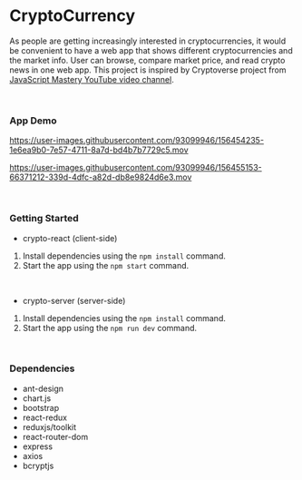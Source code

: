 # CryptoCurrency

As people are getting increasingly interested in cryptocurrencies, it would be convenient to have a web app that shows different cryptocurrencies and the market info. User can browse, compare market price, and read crypto news in one web app.
This project is inspired by Cryptoverse project from [JavaScript Mastery YouTube video channel](https://www.youtube.com/watch?v=9DDX3US3kss&t=268s). 


<br/>

### App Demo



https://user-images.githubusercontent.com/93099946/156454235-1e6ea9b0-7e57-4711-8a7d-bd4b7b7729c5.mov



https://user-images.githubusercontent.com/93099946/156455153-66371212-339d-4dfc-a82d-db8e9824d6e3.mov



<br/>

### Getting Started
* crypto-react (client-side)
1. Install dependencies using the `npm install` command.
2. Start the app using the `npm start` command.

<br/>

* crypto-server (server-side)
1. Install dependencies using the `npm install` command.
2. Start the app using the `npm run dev` command.


<br/>

### Dependencies
* ant-design
* chart.js
* bootstrap
* react-redux
* reduxjs/toolkit
* react-router-dom
* express
* axios
* bcryptjs
